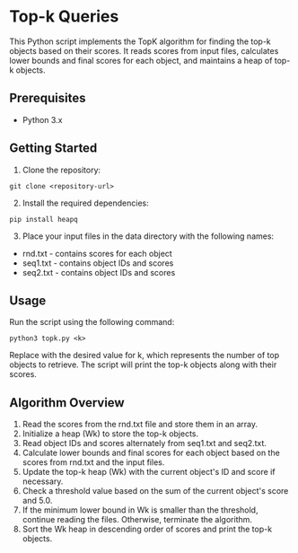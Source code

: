 # Top-k Queries

This Python script implements the TopK algorithm for finding the top-k objects based on their scores. It reads scores from input files, calculates lower bounds and final scores for each object, and maintains a heap of top-k objects.

## Prerequisites

- Python 3.x

## Getting Started

1. Clone the repository:

 ```shell
 git clone <repository-url>
 ```
 
2. Install the required dependencies:
 ```shell
 pip install heapq
 ```
 
3. Place your input files in the data directory with the following names:

  + rnd.txt - contains scores for each object
  + seq1.txt - contains object IDs and scores
  + seq2.txt - contains object IDs and scores

## Usage
Run the script using the following command:
  ```shell
  python3 topk.py <k>
  ```
  Replace <k> with the desired value for k, which represents the number of top objects to retrieve. 
  The script will print the top-k objects along with their scores.
  
## Algorithm Overview

   1. Read the scores from the rnd.txt file and store them in an array.
   2. Initialize a heap (Wk) to store the top-k objects.
   3. Read object IDs and scores alternately from seq1.txt and seq2.txt.
   4. Calculate lower bounds and final scores for each object based on the scores from rnd.txt and the input files.
   5. Update the top-k heap (Wk) with the current object's ID and score if necessary.
   6. Check a threshold value based on the sum of the current object's score and 5.0.
   7. If the minimum lower bound in Wk is smaller than the threshold, continue reading the files. Otherwise, terminate the algorithm.
   8. Sort the Wk heap in descending order of scores and print the top-k objects.  
